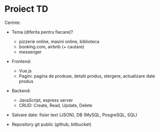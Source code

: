 # Proiect TD

Cerinte:

- Tema (diferita pentru fiecare)?
    - pizzerie online, masini online, biblioteca
    - booking.com, airbnb (+ cautare)
    - messenger

- Frontend: 
    - Vue.js
    - Pagini: pagina de produse, detalii produs, stergere, actualizare date produs

- Backend: 
    - JavaScript, express server
    - CRUD: Create, Read, Update, Delete

- Salvare date: fisier text (JSON), DB (MySQL, PosgreSQL, SQL)

- Repository git public (github, bitbucket)
